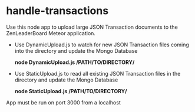 # handle-transactions
<p>Use this node app to upload large JSON Transaction documents to the ZenLeaderBoard Meteor application. </p>

* Use DynamicUpload.js to watch for new JSON Transaction files coming into the directory and
update the Mongo Database

    <b>node DynamicUpload.js /PATH/TO/DIRECTORY/</b>

* Use StaticUpload.js to read all existing JSON Transaction files in the directory and update
the Mongo Database

    <b>node StaticUpload.js /PATH/TO/DIRECTORY/</b>

<p> App must be run on port 3000 from a localhost </p>
